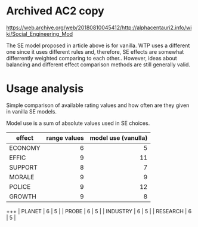 # Archived AC2 copy

https://web.archive.org/web/20180810045412/http://alphacentauri2.info/wiki/Social_Engineering_Mod

The SE model proposed in article above is for vanilla. WTP uses a different one since it uses different rules and, therefore, SE effects are somewhat differrently weighted comparing to each other.. However, ideas about balancing and different effect comparison methods are still generally valid.

# Usage analysis

Simple comparison of available rating values and how often are they given in vanilla SE models.

Model use is a sum of absolute values used in SE choices.

| effect | range values | model use (vanulla) |
| ---- | ----: | ----: |
|	ECONOMY | 6 | 5 |
|	EFFIC | 9 | 11 |
|	SUPPORT | 8 | 7 |
|	MORALE | 9 | 9 |
|	POLICE | 9 | 12 |
|	GROWTH | 9 | 8 |
+++
|	PLANET | 6 | 5 |
|	PROBE | 6 | 5 |
|	INDUSTRY | 6 | 5 |
|	RESEARCH | 6 | 5 |
